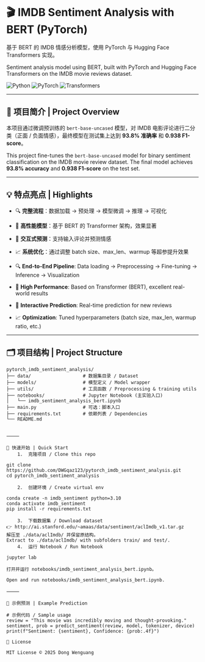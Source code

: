 
# 🎬 IMDB Sentiment Analysis with BERT (PyTorch)

基于 BERT 的 IMDB 情感分析模型，使用 PyTorch 与 Hugging Face Transformers 实现。

Sentiment analysis model using BERT, built with PyTorch and Hugging Face Transformers on the IMDB movie reviews dataset.

![Python](https://img.shields.io/badge/Python-3.10%2B-blue?style=flat-square&logo=python)
![PyTorch](https://img.shields.io/badge/PyTorch-2.7%2B-ee4c2c?style=flat-square&logo=pytorch)
![Transformers](https://img.shields.io/badge/Hugging%20Face-Transformers-yellow?style=flat-square&logo=huggingface)

---

## 📌 项目简介 | Project Overview

本项目通过微调预训练的 `bert-base-uncased` 模型，对 IMDB 电影评论进行二分类（正面 / 负面情感），最终模型在测试集上达到 **93.8% 准确率** 和 **0.938 F1-score**。

This project fine-tunes the `bert-base-uncased` model for binary sentiment classification on the IMDB movie review dataset. The final model achieves **93.8% accuracy** and **0.938 F1-score** on the test set.

---

## 💡 特点亮点 | Highlights

- 🔍 **完整流程**：数据加载 → 预处理 → 模型微调 → 推理 → 可视化
- 🧠 **高性能模型**：基于 BERT 的 Transformer 架构，效果显著
- 🔁 **交互式预测**：支持输入评论并预测情感
- 📈 **系统优化**：通过调整 batch size、max_len、warmup 等超参提升效果

- 🔍 **End-to-End Pipeline**: Data loading → Preprocessing → Fine-tuning → Inference → Visualization  
- 🧠 **High Performance**: Based on Transformer (BERT), excellent real-world results  
- 🔁 **Interactive Prediction**: Real-time prediction for new reviews  
- 📈 **Optimization**: Tuned hyperparameters (batch size, max_len, warmup ratio, etc.)  

---

## 🗂️ 项目结构 | Project Structure

```text
pytorch_imdb_sentiment_analysis/
├── data/                   # 数据集目录 / Dataset
├── models/                 # 模型定义 / Model wrapper
├── utils/                  # 工具函数 / Preprocessing & training utils
├── notebooks/              # Jupyter Notebook (主实验入口)
│   └── imdb_sentiment_analysis_bert.ipynb
├── main.py                 # 可选：脚本入口
├── requirements.txt        # 依赖列表 / Dependencies
└── README.md


⸻

🚀 快速开始 | Quick Start
	1.	克隆项目 / Clone this repo

git clone https://github.com/DWGqaz123/pytorch_imdb_sentiment_analysis.git
cd pytorch_imdb_sentiment_analysis

	2.	创建环境 / Create virtual env

conda create -n imdb_sentiment python=3.10
conda activate imdb_sentiment
pip install -r requirements.txt

	3.	下载数据集 / Download dataset
👉 http://ai.stanford.edu/~amaas/data/sentiment/aclImdb_v1.tar.gz
解压至 ./data/aclImdb/ 并保留原结构。
Extract to ./data/aclImdb/ with subfolders train/ and test/.
	4.	运行 Notebook / Run Notebook

jupyter lab

打开并运行 notebooks/imdb_sentiment_analysis_bert.ipynb。

Open and run notebooks/imdb_sentiment_analysis_bert.ipynb.

⸻

🤖 示例预测 | Example Prediction

# 示例代码 / Sample usage
review = "This movie was incredibly moving and thought-provoking."
sentiment, prob = predict_sentiment(review, model, tokenizer, device)
print(f"Sentiment: {sentiment}, Confidence: {prob:.4f}")

📎 License

MIT License © 2025 Dong Wenguang
